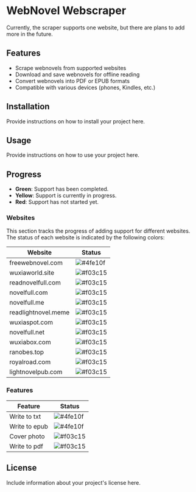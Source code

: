 # WebNovel Webscraper

Currently, the scraper supports one website, but there are plans to add more in the future.

## Features

- Scrape webnovels from supported websites
- Download and save webnovels for offline reading
- Convert webnovels into PDF or EPUB formats
- Compatible with various devices (phones, Kindles, etc.)

## Installation

Provide instructions on how to install your project here.

## Usage

Provide instructions on how to use your project here.

## Progress

- **Green**: Support has been completed.
- **Yellow**: Support is currently in progress.
- **Red**: Support has not started yet.

### Websites

This section tracks the progress of adding support for different websites. The status of each website is indicated by the following colors:

| Website             | Status                                                   |
| ------------------- | -------------------------------------------------------- |
| freewebnovel.com    | ![#4fe10f](https://placehold.co/15x15/lime/lime.png)     |
| wuxiaworld.site     | ![#f03c15](https://placehold.co/15x15/f03c15/f03c15.png) |
| readnovelfull.com   | ![#f03c15](https://placehold.co/15x15/f03c15/f03c15.png) |
| novelfull.com       | ![#f03c15](https://placehold.co/15x15/f03c15/f03c15.png) |
| novelfull.me        | ![#f03c15](https://placehold.co/15x15/f03c15/f03c15.png) |
| readlightnovel.meme | ![#f03c15](https://placehold.co/15x15/f03c15/f03c15.png) |
| wuxiaspot.com       | ![#f03c15](https://placehold.co/15x15/f03c15/f03c15.png) |
| novelfull.net       | ![#f03c15](https://placehold.co/15x15/f03c15/f03c15.png) |
| wuxiabox.com        | ![#f03c15](https://placehold.co/15x15/f03c15/f03c15.png) |
| ranobes.top         | ![#f03c15](https://placehold.co/15x15/f03c15/f03c15.png) |
| royalroad.com       | ![#f03c15](https://placehold.co/15x15/f03c15/f03c15.png) |
| lightnovelpub.com   | ![#f03c15](https://placehold.co/15x15/f03c15/f03c15.png) |

<!-- Ltnovel.com just links to wuxiaspot-->

### Features

| Feature       | Status                                                   |
| ------------- | -------------------------------------------------------- |
| Write to txt  | ![#4fe10f](https://placehold.co/15x15/lime/lime.png)     |
| Write to epub | ![#4fe10f](https://placehold.co/15x15/lime/lime.png)     |
| Cover photo   | ![#f03c15](https://placehold.co/15x15/f03c15/f03c15.png) |
| Write to pdf  | ![#f03c15](https://placehold.co/15x15/f03c15/f03c15.png) |

## License

Include information about your project's license here.
